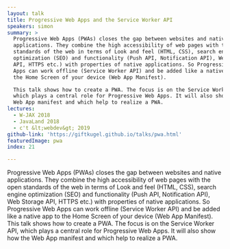 ```yaml
---
layout: talk
title: Progressive Web Apps and the Service Worker API
speakers: simon
summary: >
  Progressive Web Apps (PWAs) closes the gap between websites and native
  applications. They combine the high accessibility of web pages with the open
  standards of the web in terms of Look and feel (HTML, CSS), search engine
  optimization (SEO) and functionality (Push API, Notification API), Web Storage
  API, HTTPS etc.) with properties of native applications. So Progressive Web
  Apps can work offline (Service Worker API) and be added like a native app to
  the Home Screen of your device (Web App Manifest).

  This talk shows how to create a PWA. The focus is on the Service Worker API,
  which plays a central role for Progressive Web Apps. It will also show how the
  Web App manifest and which help to realize a PWA.
lectures:
  - W-JAX 2018
  - JavaLand 2018
  - c't &lt;webdev&gt; 2019
github-link: 'https://giftkugel.github.io/talks/pwa.html'
featuredImage: pwa
index: 21

---
```


Progressive Web Apps (PWAs) closes the gap between websites and native applications. They combine the high accessibility of web pages with the open standards of the web in terms of Look and feel (HTML, CSS), search engine optimization (SEO) and functionality (Push API, Notification API), Web Storage API, HTTPS etc.) with properties of native applications. So Progressive Web Apps can work offline (Service Worker API) and be added like a native app to the Home Screen of your device (Web App Manifest).
This talk shows how to create a PWA. The focus is on the Service Worker API, which plays a central role for Progressive Web Apps. It will also show how the Web App manifest and which help to realize a PWA.
